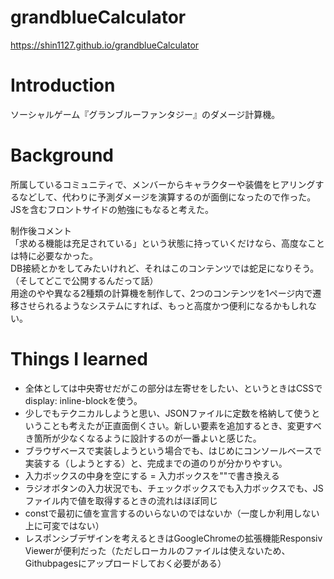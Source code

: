 # grandblueCalculator
https://shin1127.github.io/grandblueCalculator

# Introduction
ソーシャルゲーム『グランブルーファンタジー』のダメージ計算機。

# Background
所属しているコミュニティで、メンバーからキャラクターや装備をヒアリングするなどして、代わりに予測ダメージを演算するのが面倒になったので作った。  
JSを含むフロントサイドの勉強にもなると考えた。

制作後コメント  
「求める機能は充足されている」という状態に持っていくだけなら、高度なことは特に必要なかった。  
DB接続とかをしてみたいけれど、それはこのコンテンツでは蛇足になりそう。（そしてどこで公開するんだって話）  
用途のやや異なる2種類の計算機を制作して、2つのコンテンツを1ページ内で遷移させられるようなシステムにすれば、もっと高度かつ便利になるかもしれない。  


# Things I learned

-  全体としては中央寄せだがこの部分は左寄せをしたい、というときはCSSでdisplay: inline-blockを使う。
-  少しでもテクニカルしようと思い、JSONファイルに定数を格納して使うということも考えたが正直面倒くさい。新しい要素を追加するとき、変更すべき箇所が少なくなるように設計するのが一番よいと感じた。
-  ブラウザベースで実装しようという場合でも、はじめにコンソールベースで実装する（しようとする）と、完成までの道のりが分かりやすい。
-  入力ボックスの中身を空にする = 入力ボックスを""で書き換える
-  ラジオボタンの入力状況でも、チェックボックスでも入力ボックスでも、JSファイル内で値を取得するときの流れはほぼ同じ
-  constで最初に値を宣言するのいらないのではないか（一度しか利用しない上に可変ではない）
-  レスポンシブデザインを考えるときはGoogleChromeの拡張機能Responsiv Viewerが便利だった（ただしローカルのファイルは使えないため、Githubpagesにアップロードしておく必要がある）
